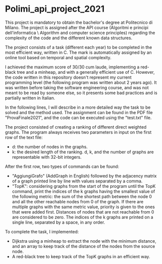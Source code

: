 # Polimi_api_project_2021

This project is mandatory to obtain the bachelor's degree at Politecnico di Milano. The project is assigned after the API course (Algoritmi e principi dell'informatica \ Algorithm and computer science principles) regarding the complexity of the code and the different known data structures.

The project consists of a task (different each year) to be completed in the most efficient way, written in C. The mark is automatically assigned by an online tool based on temporal and spatial complexity.

I achieved the maximum score of 30/30 cum laude, implementing a red-black tree and a minheap, and with a generally efficient use of C. However, the code written in this repository doesn't represent my current programming level (the following program was written about 2 years ago). It was written before taking the software engineering course, and was not meant to be read by someone else, so it presents some bad practices and is partially written in Italian.

In the following lines, I will describe in a more detailed way the task to be solved and the method used. The assignment can be found in the PDF file "ProvaFinale2021", and the code can be executed using the "test.txt" file.

The project consisted of creating a ranking of different direct weighted graphs. The program always receives two parameters in input on the first row of the text file:

- d: the number of nodes in the graphs.
- k: the desired length of the ranking.
d, k, and the number of graphs are representable with 32-bit integers.

After the first row, two types of commands can be found:

- "AggiungiGrafo" (AddGraph in English) followed by the adjacency matrix of a graph printed line by line with values separated by a comma.
- "TopK": considering graphs from the start of the program until the TopK command, print the indices of the k graphs having the smallest value of the following metric: the sum of the shortest path between the node 0 and all the other reachable nodes from 0 of the graph. If there are multiple graphs with the same metric value, priority is given to the ones that were added first. Distances of nodes that are not reachable from 0 are considered to be zero. The indices of the k graphs are printed on a single line, separated by a space, in any order.

To complete the task, I implemented:

- Dijkstra using a minheap to extract the node with the minimum distance, and an array to keep track of the distance of the nodes from the source node.
- A red-black tree to keep track of the TopK graphs in an efficient way.





